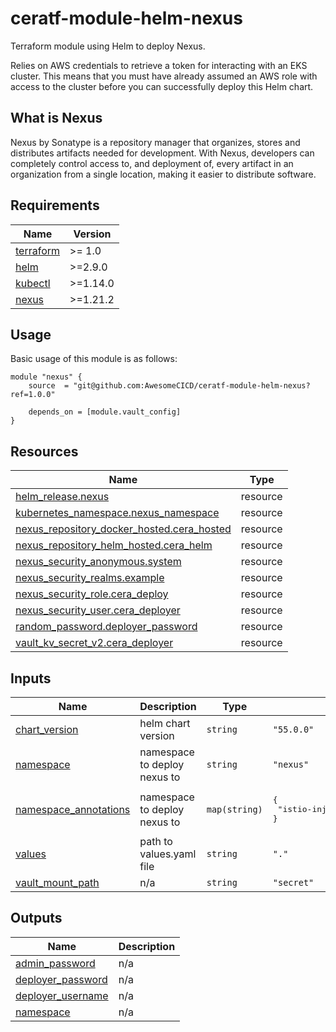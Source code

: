 # ceratf-module-helm-nexus

Terraform module using Helm to deploy Nexus.

Relies on AWS credentials to retrieve a token for interacting with an EKS cluster. This means that you must have already assumed an AWS role with access to the cluster before you can successfully deploy this Helm chart.

## What is Nexus
 Nexus by Sonatype is a repository manager that organizes, stores and distributes artifacts needed for development. With Nexus, developers can completely control access to, and deployment of, every artifact in an organization from a single location, making it easier to distribute software. 

<!-- BEGIN_AUTOMATED_TF_DOCS_BLOCK -->
## Requirements

| Name | Version |
|------|---------|
| <a name="requirement_terraform"></a> [terraform](#requirement\_terraform) | >= 1.0 |
| <a name="requirement_helm"></a> [helm](#requirement\_helm) | >=2.9.0 |
| <a name="requirement_kubectl"></a> [kubectl](#requirement\_kubectl) | >=1.14.0 |
| <a name="requirement_nexus"></a> [nexus](#requirement\_nexus) | >=1.21.2 |
## Usage
Basic usage of this module is as follows:
```hcl
module "nexus" {
	source  = "git@github.com:AwesomeCICD/ceratf-module-helm-nexus?ref=1.0.0"

	depends_on = [module.vault_config]
}
```
## Resources

| Name | Type |
|------|------|
| [helm_release.nexus](https://registry.terraform.io/providers/hashicorp/helm/latest/docs/resources/release) | resource |
| [kubernetes_namespace.nexus_namespace](https://registry.terraform.io/providers/hashicorp/kubernetes/latest/docs/resources/namespace) | resource |
| [nexus_repository_docker_hosted.cera_hosted](https://registry.terraform.io/providers/datadrivers/nexus/latest/docs/resources/repository_docker_hosted) | resource |
| [nexus_repository_helm_hosted.cera_helm](https://registry.terraform.io/providers/datadrivers/nexus/latest/docs/resources/repository_helm_hosted) | resource |
| [nexus_security_anonymous.system](https://registry.terraform.io/providers/datadrivers/nexus/latest/docs/resources/security_anonymous) | resource |
| [nexus_security_realms.example](https://registry.terraform.io/providers/datadrivers/nexus/latest/docs/resources/security_realms) | resource |
| [nexus_security_role.cera_deploy](https://registry.terraform.io/providers/datadrivers/nexus/latest/docs/resources/security_role) | resource |
| [nexus_security_user.cera_deployer](https://registry.terraform.io/providers/datadrivers/nexus/latest/docs/resources/security_user) | resource |
| [random_password.deployer_password](https://registry.terraform.io/providers/hashicorp/random/latest/docs/resources/password) | resource |
| [vault_kv_secret_v2.cera_deployer](https://registry.terraform.io/providers/hashicorp/vault/latest/docs/resources/kv_secret_v2) | resource |
## Inputs

| Name | Description | Type | Default | Required |
|------|-------------|------|---------|:--------:|
| <a name="input_chart_version"></a> [chart\_version](#input\_chart\_version) | helm chart version | `string` | `"55.0.0"` | no |
| <a name="input_namespace"></a> [namespace](#input\_namespace) | namespace to deploy nexus to | `string` | `"nexus"` | no |
| <a name="input_namespace_annotations"></a> [namespace\_annotations](#input\_namespace\_annotations) | namespace to deploy nexus to | `map(string)` | <pre>{<br>  "istio-injection": "enabled"<br>}</pre> | no |
| <a name="input_values"></a> [values](#input\_values) | path to values.yaml file | `string` | `"."` | no |
| <a name="input_vault_mount_path"></a> [vault\_mount\_path](#input\_vault\_mount\_path) | n/a | `string` | `"secret"` | no |
## Outputs

| Name | Description |
|------|-------------|
| <a name="output_admin_password"></a> [admin\_password](#output\_admin\_password) | n/a |
| <a name="output_deployer_password"></a> [deployer\_password](#output\_deployer\_password) | n/a |
| <a name="output_deployer_username"></a> [deployer\_username](#output\_deployer\_username) | n/a |
| <a name="output_namespace"></a> [namespace](#output\_namespace) | n/a |
<!-- END_AUTOMATED_TF_DOCS_BLOCK -->

